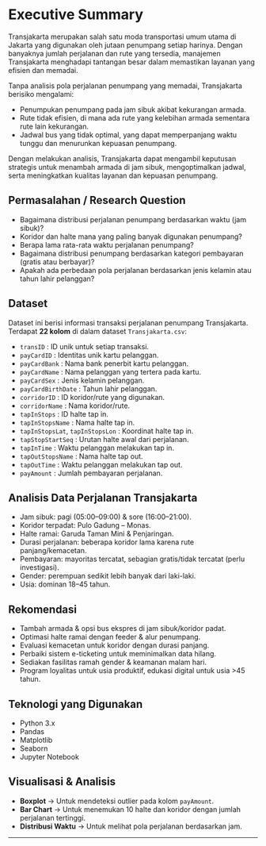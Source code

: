 # Executive Summary
Transjakarta merupakan salah satu moda transportasi umum utama di Jakarta yang digunakan oleh jutaan penumpang setiap harinya. 
Dengan banyaknya jumlah perjalanan dan rute yang tersedia, manajemen Transjakarta menghadapi tantangan besar dalam memastikan layanan yang efisien dan memadai.

Tanpa analisis pola perjalanan penumpang yang memadai, Transjakarta berisiko mengalami:
- Penumpukan penumpang pada jam sibuk akibat kekurangan armada.
- Rute tidak efisien, di mana ada rute yang kelebihan armada sementara rute lain kekurangan.
- Jadwal bus yang tidak optimal, yang dapat memperpanjang waktu tunggu dan menurunkan kepuasan penumpang.

Dengan melakukan analisis, Transjakarta dapat mengambil keputusan strategis untuk menambah armada di jam sibuk, mengoptimalkan jadwal, serta meningkatkan kualitas layanan dan kepuasan penumpang.



## Permasalahan / Research Question
- Bagaimana distribusi perjalanan penumpang berdasarkan waktu (jam sibuk)?
- Koridor dan halte mana yang paling banyak digunakan penumpang?
- Berapa lama rata-rata waktu perjalanan penumpang?
- Bagaimana distribusi penumpang berdasarkan kategori pembayaran (gratis atau berbayar)?
- Apakah ada perbedaan pola perjalanan berdasarkan jenis kelamin atau tahun lahir pelanggan?



## Dataset
Dataset ini berisi informasi transaksi perjalanan penumpang Transjakarta.
Terdapat **22 kolom** di dalam dataset `Transjakarta.csv`:
- `transID` : ID unik untuk setiap transaksi.
- `payCardID` : Identitas unik kartu pelanggan.
- `payCardBank` : Nama bank penerbit kartu pelanggan.
- `payCardName` : Nama pelanggan yang tertera pada kartu.
- `payCardSex` : Jenis kelamin pelanggan.
- `payCardBirthDate` : Tahun lahir pelanggan.
- `corridorID` : ID koridor/rute yang digunakan.
- `corridorName` : Nama koridor/rute.
- `tapInStops` : ID halte tap in.
- `tapInStopsName` : Nama halte tap in.
- `tapInStopsLat`, `tapInStopsLon` : Koordinat halte tap in.
- `tapStopStartSeq` : Urutan halte awal dari perjalanan.
- `tapInTime` : Waktu pelanggan melakukan tap in.
- `tapOutStopsName` : Nama halte tap out.
- `tapOutTime` : Waktu pelanggan melakukan tap out.
- `payAmount` : Jumlah pembayaran perjalanan.


## Analisis Data Perjalanan Transjakarta 

- Jam sibuk: pagi (05:00–09:00) & sore (16:00–21:00).
- Koridor terpadat: Pulo Gadung – Monas.
- Halte ramai: Garuda Taman Mini & Penjaringan.
- Durasi perjalanan: beberapa koridor lama karena rute panjang/kemacetan.
- Pembayaran: mayoritas tercatat, sebagian gratis/tidak tercatat (perlu investigasi).
- Gender: perempuan sedikit lebih banyak dari laki-laki.
- Usia: dominan 18–45 tahun.

## Rekomendasi

- Tambah armada & opsi bus ekspres di jam sibuk/koridor padat.
- Optimasi halte ramai dengan feeder & alur penumpang.
- Evaluasi kemacetan untuk koridor dengan durasi panjang.
- Perbaiki sistem e-ticketing untuk meminimalkan data hilang.
- Sediakan fasilitas ramah gender & keamanan malam hari.
- Program loyalitas untuk usia produktif, edukasi digital untuk usia >45 tahun.

## Teknologi yang Digunakan
- Python 3.x
- Pandas
- Matplotlib
- Seaborn
- Jupyter Notebook



## Visualisasi & Analisis
- **Boxplot** → Untuk mendeteksi outlier pada kolom `payAmount`.
- **Bar Chart** → Untuk menemukan 10 halte dan koridor dengan jumlah perjalanan tertinggi.
- **Distribusi Waktu** → Untuk melihat pola perjalanan berdasarkan jam.

---


